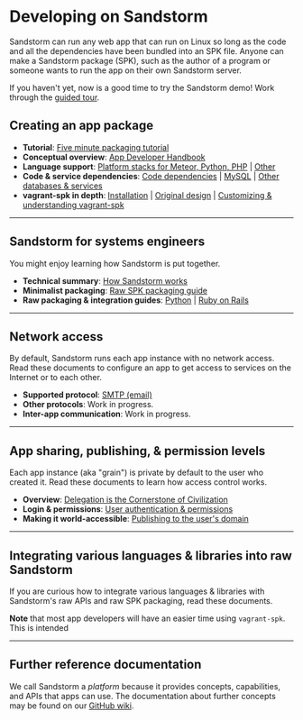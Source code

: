 # Developing on Sandstorm

Sandstorm can run any web app that can run on Linux so long as the
code and all the dependencies have been bundled into an SPK file.
Anyone can make a Sandstorm package (SPK), such as the author of a
program or someone wants to run the app on their own Sandstorm
server.

If you haven't yet, now is a good time to try the Sandstorm demo!
Work through the [guided tour](guided-tour.md).


## Creating an app package

* **Tutorial**: [Five minute packaging tutorial](vagrant-spk/packaging-tutorial.md)
* **Conceptual overview**: [App Developer Handbook](https://github.com/sandstorm-io/sandstorm/wiki/Sandstorm-App-Developer-Handbook)
* **Language support**: [Platform stacks for Meteor, Python, PHP](vagrant-spk/platform-stacks.md) | [Other](vagrant-spk/platform-stacks.md#diy-platform-stack)
* **Code & service dependencies**: [Code dependencies](vagrant-spk/code-dependencies.md) | [MySQL](vagrant-spk/services.md#mysql) | [Other databases & services](vagrant-spk/services.md#other-services)
* **vagrant-spk in depth**: [Installation](vagrant-spk/installation.md) | [Original design](vagrant-spk/design.md) | [Customizing & understanding vagrant-spk](vagrant-spk/customizing.md)

<!--

Not written yet:

* **File storage & URLs**:  [Filesystem layout & permissions](developing/filesystem-layout.md) | [Static resources like CSS/JS]() | [Syncing URLs between grain-frame & address bar]()

* **SPK files**: [Publishing to the app list](packaging/app-list.md) | [SPK file size](packaging/file-size.md)

* **Troubleshooting**: [Troubleshooting](vagrant-spk/troubleshooting.md)

-->

---

## Sandstorm for systems engineers

You might enjoy learning how Sandstorm is put together.

* **Technical summary**: [How Sandstorm works](overview.md)
* **Minimalist packaging**: [Raw SPK packaging guide](developing/raw-packaging-guide.md)
* **Raw packaging & integration guides**: [Python](developing/raw-python.md) | [Ruby on Rails](developing/raw-ruby-on-rails.md)

---

## Network access

By default, Sandstorm runs each app instance with no network
access. Read these documents to configure an app to get access to
services on the Internet or to each other.

* **Supported protocol**: [SMTP (email)](developing/email-from-apps.md)
* **Other protocols**: Work in progress.
* **Inter-app communication**: Work in progress.

---

## App sharing, publishing, & permission levels

Each app instance (aka "grain") is private by default to the user who
created it. Read these documents to learn how access control works.

* **Overview**: [Delegation is the Cornerstone of Civilization](https://blog.sandstorm.io/news/2015-05-05-delegation-is-the-cornerstone-of-civilization.html)
* **Login & permissions**: [User authentication & permissions](developing/auth.md)
* **Making it world-accessible**: [Publishing to the user's domain](developing/web-publishing.md) <!-- | [API keys]() -->

---

## Integrating various languages & libraries into raw Sandstorm

If you are curious how to integrate various languages & libraries with
Sandstorm's raw APIs and raw SPK packaging, read these documents.

**Note** that most app developers will have an easier time using `vagrant-spk`. This is intended

---

## Further reference documentation

We call Sandstorm a _platform_ because it provides concepts,
capabilities, and APIs that apps can use. The documentation about
further concepts may be found on our [GitHub
wiki](http://github.com/sandstorm-io/sandstorm/wiki).
